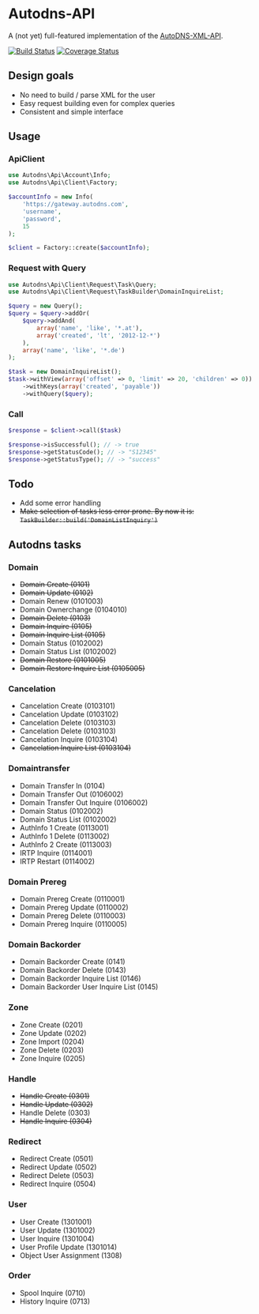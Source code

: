 Autodns-API
===========

A (not yet) full-featured implementation of the [AutoDNS-XML-API](http://www.internetx.com/en/software/autodns/xml-api.html).

[![Build Status](https://secure.travis-ci.org/rhurling/autodns-api.png?branch=master)](http://travis-ci.org/rhurling/autodns-api)
[![Coverage Status](https://coveralls.io/repos/rhurling/autodns-api/badge.png)](https://coveralls.io/r/rhurling/autodns-api)

Design goals
------------

 * No need to build / parse XML for the user
 * Easy request building even for complex queries
 * Consistent and simple interface

Usage
-----

### ApiClient

``` php
use Autodns\Api\Account\Info;
use Autodns\Api\Client\Factory;

$accountInfo = new Info(
    'https://gateway.autodns.com',
    'username',
    'password',
    15
);

$client = Factory::create($accountInfo);
```

### Request with Query

``` php
use Autodns\Api\Client\Request\Task\Query;
use Autodns\Api\Client\Request\TaskBuilder\DomainInquireList;

$query = new Query();
$query = $query->addOr(
    $query->addAnd(
        array('name', 'like', '*.at'),
        array('created', 'lt', '2012-12-*')
    ),
    array('name', 'like', '*.de')
);

$task = new DomainInquireList();
$task->withView(array('offset' => 0, 'limit' => 20, 'children' => 0))
    ->withKeys(array('created', 'payable'))
    ->withQuery($query);
```

### Call

``` php
$response = $client->call($task)

$response->isSuccessful(); // -> true
$response->getStatusCode(); // -> "S12345"
$response->getStatusType(); // -> "success"
```

Todo
----

 * Add some error handling
 * ~~Make selection of tasks less error prone. By now it is: ```TaskBuilder::build('DomainListInquiry')```~~

Autodns tasks
-------------

### Domain

 * ~~Domain Create (0101)~~
 * ~~Domain Update (0102)~~
 * Domain Renew (0101003)
 * Domain Ownerchange (0104010)
 * ~~Domain Delete (0103)~~
 * ~~Domain Inquire (0105)~~
 * ~~Domain Inquire List (0105)~~
 * Domain Status (0102002)
 * Domain Status List (0102002)
 * ~~Domain Restore (0101005)~~
 * ~~Domain Restore Inquire List (0105005)~~

### Cancelation

 * Cancelation Create (0103101)
 * Cancelation Update (0103102)
 * Cancelation Delete (0103103)
 * Cancelation Delete (0103103)
 * Cancelation Inquire (0103104)
 * ~~Cancelation Inquire List (0103104)~~

### Domaintransfer

 * Domain Transfer In (0104)
 * Domain Transfer Out (0106002)
 * Domain Transfer Out Inquire (0106002)
 * Domain Status (0102002)
 * Domain Status List (0102002)
 * AuthInfo 1 Create (0113001)
 * AuthInfo 1 Delete (0113002)
 * AuthInfo 2 Create (0113003)
 * IRTP Inquire (0114001)
 * IRTP Restart (0114002)

### Domain Prereg

 * Domain Prereg Create (0110001)
 * Domain Prereg Update (0110002)
 * Domain Prereg Delete (0110003)
 * Domain Prereg Inquire (0110005)

### Domain Backorder

 * Domain Backorder Create (0141)
 * Domain Backorder Delete (0143)
 * Domain Backorder Inquire List (0146)
 * Domain Backorder User Inquire List (0145)

### Zone

 * Zone Create (0201)
 * Zone Update (0202)
 * Zone Import (0204)
 * Zone Delete (0203)
 * Zone Inquire (0205)

### Handle

 * ~~Handle Create (0301)~~
 * ~~Handle Update (0302)~~
 * Handle Delete (0303)
 * ~~Handle Inquire (0304)~~

### Redirect

 * Redirect Create (0501)
 * Redirect Update (0502)
 * Redirect Delete (0503)
 * Redirect Inquire (0504)

### User

 * User Create (1301001)
 * User Update (1301002)
 * User Inquire (1301004)
 * User Profile Update (1301014)
 * Object User Assignment (1308)

### Order

 * Spool Inquire (0710)
 * History Inquire (0713)
